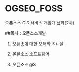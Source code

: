 # OGSEO_FOSS
오픈소스 GIS 서비스 개발자 심화(2차)


##목차 : 오픈소스개발 
1. 오픈솟에 대한 오해와 ㅈㄴ실

2. 온픈소스 소프트웨어
3.	오픈소스 giS
